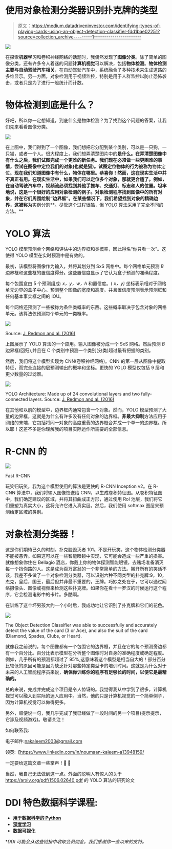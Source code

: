 # 使用对象检测分类器识别扑克牌的类型

> 原文：<https://medium.datadriveninvestor.com/identifying-types-of-playing-cards-using-an-object-detection-classifier-fdd1bae02251?source=collection_archive---------1----------------------->

[![](img/58e3c6349029623de8a2aefd2df6d277.png)](http://www.track.datadriveninvestor.com/1B9E)

在探索**机器学习**和卷积神经网络的话题时，我偶然发现了**图像分类**。除了简单的图像分类，还有许多令人着迷的问题**计算机视觉**可以解决，包括**物体检测**。**物体检测主要与自动驾驶汽车相关**，在自动驾驶汽车中，系统融合了多种技术来生成道路的多维显示。另一方面，对象检测用于视频监控，特别是用于人群监控以防止恐怖袭击，或者只是为了进行一般统计而计数。

# 物体检测到底是什么？

好吧，所以你一定想知道，到底什么是物体检测？为了找到这个问题的答案，让我们先来看看图像分类。

![](img/d18a1ba9c8c08ffa1c3ca156ba49f991.png)

在上图中，我们得到了一个图像，我们想把它分配到某个类别，可以是一只狗，一只猫，或者一个人。很大程度上，我们想弄清楚图片中的**是什么。在弄清楚图像中有什么之后，我们试图完成一个更难的新任务。我们现在必须做一些更困难的事情，尝试在图像中定位我们的对象(也就是猫)。试图定位物体的行为被称为**物体定位。**现在我们知道图像中有什么，物体在哪里。恭喜你！然而，这在现实生活中并不真正有用。在现实生活中，如果我们可以定位多个对象，那就更合适了。例如，在自动驾驶汽车中，视频流必须找到其他手推车、交通灯、标志和人的位置。坦率地说，这是一个很好的应用对象检测的例子。对象检测程序找到图像中的所有对象，并在它们周围绘制“边界框”。在某些情况下，我们希望找到对象的精确边界，这被称为**实例分割**。尽管这个过程很酷，但 YOLO 算法采用了完全不同的方法。**

# YOLO 算法

YOLO 模型预测单个网络和评估中的边界框和类概率，因此得名“你只看一次”。这使得 YOLO 模型在实时预测中是有效的。

最初，该模型将图像作为输入，并将其划分到 SxS 网格中。每个网格单元预测 *B* 边界框和这些框的置信度得分。这些置信度显示了它认为盒子预测的准确程度。

每个包围盒由 5 个预测组成: *x，y，w，h* 和置信度。( *x，y)* 坐标表示相对于网格单元边界的盒子中心。预测整个图像的宽度和高度。并且置信度预测表示预测框和任何基本事实框之间的 IOU。

每个网格还预测了一些被称为条件类概率的东西。这些概率取决于包含对象的网格单元。该算法仅预测每个单元的一类概率。

![](img/b8f0e841b13ec67f4951dfc7b0ecc73a.png)

Source: [J. Redmon and al. (2016)](https://arxiv.org/pdf/1506.02640.pdf)

上图展示了 YOLO 算法的一个应用。输入图像被分成一个 SxS 网格。然后预测 *B* 边界框(回归),并且在 C 个类别中预测一个类别(分类)超过最有把握的类别。

然后，我们将这个模型实现为 CNN(卷积神经网络)。CNN 的第一层从图像中提取特征，而完全连接的层预测输出的概率和坐标。更快的 YOLO 模型仅包括 9 层和更少数量的过滤器。

![](img/4b124f4f71650fd0d3b16136d1f607fc.png)

YOLO Architecture: Made up of 24 convolutional layers and two fully-connected layers. Source: [J. Redmon and al. (2016)](https://arxiv.org/pdf/1506.02640.pdf)

在其他和以前的模型中，边界框内通常包含一个对象。然而，YOLO 模型预测了大量的边界框，这就是为什么有许多没有任何对象的边界框。**非最大抑制**方法应用于网络的末端，它包括将同一对象的高度重叠的边界框合并成一个单一的边界框。所以耶！这差不多是你理解我的项目实际运作所需要的全部信息。

# R-CNN 的

![](img/7bd420e0708b2f07bdae7aaf2b5f2552.png)

Fast R-CNN

玩笑归玩笑，我为这个模型使用的算法是更快的 R-CNN Inception v2。在 R-CNN 算法中，我们将输入图像馈送给 CNN，以生成卷积特征图。从卷积特征图中，我们确定建议的区域，并将其扭曲成正方形，通过使用 RoI 池层，我们将它们重塑为真实大小，这将允许它进入真实层。然后，我们使用 softmax 图层来预测给定区域的类别。

# 对象检测分类器！

这是你们期待已久的时刻。扑克脸毁灭者 101。不是开玩笑，这个物体检测分类器不能被愚弄。如果这可以在一些智能眼镜中实现，它可能会造成一些严重的损害。就像想象你住在 Bellagio 酒店，你戴上你的物体探测智能眼镜，去赌场准备消灭每一个挡你路的人。这是成为百万富翁的一个非常简单的方法。撇开所有的笑话不谈，我差不多做了一个对象检测分类器，可以识别六种不同类型的扑克牌:9，10，杰克，皇后，国王，最后但并非最不重要的，王牌。巧妙之处在于，它可以通过网络摄像头、图像或视频来检测这些扑克牌。如果你在看十一罗汉的时候运行这个程序，它会检测电影中的卡片。多酷啊。

在训练了这个坏男孩大约一个小时后，我成功地让它识别了扑克牌和它们的花色。

![](img/326d677ca2a77505b785a5b0f947f83c.png)

The Object Detection Classifier was able to successfully and accurately detect the value of the card (3 or Ace), and also the suit of the card (Diamond, Spades, Clubs, or Heart).

就像我之前说的，每个图像都有一个包围它的边界框，并且在它的每个预测旁边都有一个百分比。百分比表示模型在分析整个图像时对自身的准确程度或确定程度。例如，几乎所有的预测都超过了 95%,这意味着这个模型是相当自大的！部分百分比较低的原因可能是因为缺乏针对那些特定类型卡的培训时间。这就是为什么对于未来的人工智能程序员来说，**确保你训练你的程序有足够长的时间，以便它是最精确的。**

总的来说，完成并完成这个项目是令人惊讶的。我觉得我从中学到了很多，计算机视觉可以融入到实际的迷人应用中。当然，他的只是计算机视觉的一个简单例子，因为计算机视觉可以做得更多。

另外，顺便说一句，我几乎完成了我已经做了一段时间的另一个项目(提示提示，它涉及视频游戏)。敬请关注！

如何联系我:

电子邮件:nakaleem2003@gmail.com

领英:【https://www.linkedin.com/in/noumaan-kaleem-a13948159/ 

一定要给这篇文章一些掌声！👏 👏

当然，我自己无法做到这一点。外面的聪明人有惊人的关于 https://arxiv.org/pdf/1506.02640.pdf 的 YOLO 算法的研究论文

# DDI 特色数据科学课程:

*   [**用于数据科学的 Python**](http://go.datadriveninvestor.com/intro-python/mb)
*   [**深度学习**](http://go.datadriveninvestor.com/deeplearningpython/mb)
*   [**数据可视化**](http://go.datadriveninvestor.com/datavisualization/mb)

**DDI 可能会从这些链接中收取会员佣金。我们感谢你一直以来的支持。*